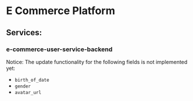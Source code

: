 # E Commerce Platform
## Services:
### e-commerce-user-service-backend
Notice: The update functionality for the following fields is not implemented yet: 
  - `birth_of_date`
  - `gender`
  - `avatar_url`
